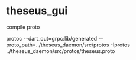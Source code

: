 # theseus_gui
compile proto

protoc --dart_out=grpc:lib/generated --proto_path=../theseus_daemon/src/protos -Iprotos ../theseus_daemon/src/protos/theseus.proto
